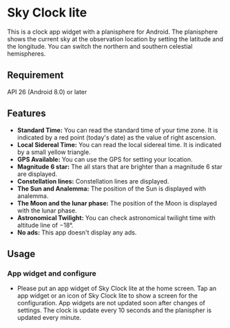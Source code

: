 # Sky Clock lite
This is a clock app widget with a planisphere for Android. The planisphere shows the current sky at the observation location by setting the latitude and the longitude. You can switch the northern and southern celestial hemispheres.

## Requirement
API 26 (Android 8.0) or later

## Features
* **Standard Time:** You can read the standard time of your time zone. It is indicated by a red point (today's date) as the value of right ascension.
* **Local Sidereal Time:** You can read the local sidereal time. It is indicated by a small yellow triangle.
* **GPS Available:** You can use the GPS for setting your location.
* **Magnitude 6 star:** The all stars that are brighter than a magnitude 6 star are displayed.
* **Constellation lines:** Constellation lines are displayed.
* **The Sun and Analemma:** The position of the Sun is displayed with analemma.
* **The Moon and the lunar phase:** The position of the Moon is displayed with the lunar phase.
* **Astronomical Twilight:** You can check astronomical twilight time with altitude line of −18°.
* **No ads:** This app doesn't display any ads.


## Usage

### App widget and configure
* Please put an app widget of Sky Clock lite at the home screen. Tap an app widget or an icon of Sky Clock lite to show a screen for the configuration. App widgets are not updated soon after changes of settings. The clock is update every 10 seconds and the planispher is updated every minute.

